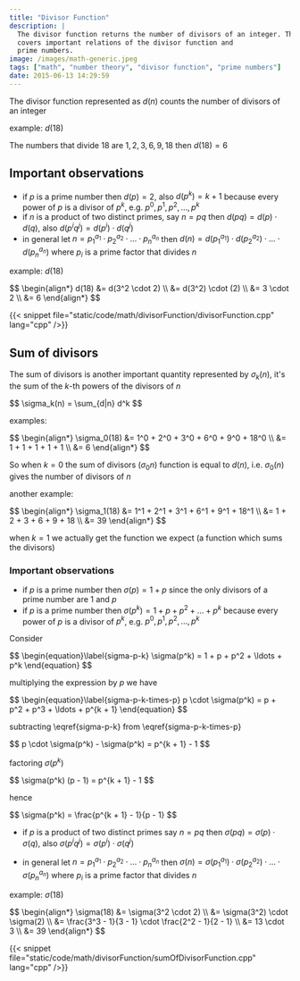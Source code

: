 ```yaml
---
title: "Divisor Function"
description: |
  The divisor function returns the number of divisors of an integer. This article
  covers important relations of the divisor function and 
  prime numbers.
image: /images/math-generic.jpeg
tags: ["math", "number theory", "divisor function", "prime numbers"]
date: 2015-06-13 14:29:59
---
```


The divisor function represented as $d(n)$ counts the number of divisors of an integer

example: $d(18)$

The numbers that divide $18$ are $1, 2, 3, 6, 9, 18$ then $d(18) = 6$

## Important observations

- if $p$ is a prime number then $d(p) = 2$, also $d(p^k) = k + 1$ because every power of $p$ is a divisor of $p^k$, e.g. $p^0, p^1, p^2, \ldots, p^k$
- if $n$ is a product of two distinct primes, say $n = pq$ then $d(pq) = d(p) \cdot d(q)$, also $d(p^iq^j) = d(p^i) \cdot d(q^j)$
- in general let $n = p_1^{a_1} \cdot p_2^{a_2} \cdot \ldots \cdot p_n^{a_n}$ then $d(n) = d(p_1^{a_1}) \cdot d(p_2^{a_2}) \cdot \ldots \cdot d(p_n^{a_n})$ where $p_i$ is a prime factor that divides $n$

example: $d(18)$

<div>$$
\begin{align*}
d(18) &= d(3^2 \cdot 2) \\
&= d(3^2) \cdot (2) \\
&= 3 \cdot 2 \\
&= 6
\end{align*}
$$</div>

{{< snippet file="static/code/math/divisorFunction/divisorFunction.cpp" lang="cpp" />}}

## Sum of divisors

The sum of divisors is another important quantity represented by $\sigma_k(n)$, it's the sum of the $k$-th powers of the divisors of $n$

<div>$$
\sigma_k(n) = \sum_{d|n} d^k
$$</div>

examples:

<div>$$
\begin{align*}
\sigma_0(18) &= 1^0 + 2^0 + 3^0 + 6^0 + 9^0 + 18^0 \\
&= 1 + 1 + 1 + 1 + 1 \\
&= 6
\end{align*}
$$</div>

So when $k = 0$ the sum of divisors ($\sigma_0{n}$) function is equal to $d(n)$, i.e. $\sigma_0(n)$ gives the number of divisors of $n$

another example:

<div>$$
\begin{align*}
\sigma_1(18) &= 1^1 + 2^1 + 3^1 + 6^1 + 9^1 + 18^1 \\
&= 1 + 2 + 3 + 6 + 9 + 18 \\
&= 39
\end{align*}
$$</div>

when $k = 1$ we actually get the function we expect (a function which sums the divisors)

### Important observations

- if $p$ is a prime number then $\sigma(p) = 1 + p$ since the only divisors of a prime number are $1$ and $p$
- if $p$ is a prime number then $\sigma(p^k) = 1 + p + p^2 + \ldots + p^k$ because every power of $p$ is a divisor of $p^k$, e.g. $p^0, p^1, p^2, \ldots, p^k$

Consider

<div>$$
\begin{equation}\label{sigma-p-k}
\sigma(p^k) = 1 + p + p^2 + \ldots + p^k
\end{equation}
$$</div>

multiplying the expression by $p$ we have

<div>$$
\begin{equation}\label{sigma-p-k-times-p}
p \cdot \sigma(p^k) = p + p^2 + p^3 + \ldots + p^{k + 1}
\end{equation}
$$</div>

subtracting \eqref{sigma-p-k} from \eqref{sigma-p-k-times-p}

<div>$$
p \cdot \sigma(p^k) - \sigma(p^k) = p^{k + 1} - 1
$$</div>

factoring $\sigma(p^k)$

<div>$$
\sigma(p^k) (p - 1) = p^{k + 1} - 1
$$</div>

hence

<div>$$
\sigma(p^k) = \frac{p^{k + 1} - 1}{p - 1}
$$</div>

- if $p$ is a product of two distinct primes say $n = pq$ then $\sigma(pq) = \sigma(p) \cdot \sigma(q)$, also $\sigma(p^iq^j) = \sigma(p^i) \cdot \sigma(q^j)$

- in general let $n = p_1^{a_1} \cdot p_2^{a_2} \cdot \ldots \cdot p_n^{a_n}$ then $\sigma(n) = \sigma(p_1^{a_1}) \cdot \sigma(p_2^{a_2}) \cdot \ldots \cdot \sigma(p_n^{a_n})$ where $p_i$ is a prime factor that divides $n$

example: $\sigma(18)$

<div>$$
\begin{align*}
\sigma(18) &= \sigma(3^2 \cdot 2) \\
&= \sigma(3^2) \cdot \sigma(2) \\
&= \frac{3^3 - 1}{3 - 1} \cdot \frac{2^2 - 1}{2 - 1} \\
&= 13 \cdot 3 \\
&= 39
\end{align*}
$$</div>

{{< snippet file="static/code/math/divisorFunction/sumOfDivisorFunction.cpp" lang="cpp" />}}
